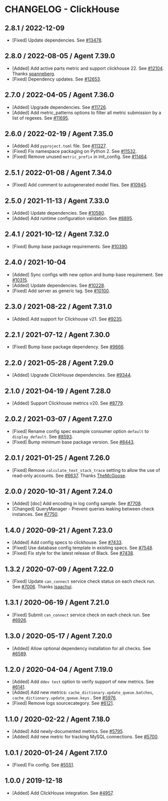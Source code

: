 # CHANGELOG - ClickHouse

## 2.8.1 / 2022-12-09

* [Fixed] Update dependencies. See [#13478](https://github.com/DataDog/integrations-core/pull/13478).

## 2.8.0 / 2022-08-05 / Agent 7.39.0

* [Added] Add active parts metric and support clickhouse 22. See [#12104](https://github.com/DataDog/integrations-core/pull/12104). Thanks [spanneberg](https://github.com/spanneberg).
* [Fixed] Dependency updates. See [#12653](https://github.com/DataDog/integrations-core/pull/12653).

## 2.7.0 / 2022-04-05 / Agent 7.36.0

* [Added] Upgrade dependencies. See [#11726](https://github.com/DataDog/integrations-core/pull/11726).
* [Added] Add metric_patterns options to filter all metric submission by a list of regexes. See [#11695](https://github.com/DataDog/integrations-core/pull/11695).

## 2.6.0 / 2022-02-19 / Agent 7.35.0

* [Added] Add `pyproject.toml` file. See [#11327](https://github.com/DataDog/integrations-core/pull/11327).
* [Fixed] Fix namespace packaging on Python 2. See [#11532](https://github.com/DataDog/integrations-core/pull/11532).
* [Fixed] Remove unused `metric_prefix` in init_config. See [#11464](https://github.com/DataDog/integrations-core/pull/11464).

## 2.5.1 / 2022-01-08 / Agent 7.34.0

* [Fixed] Add comment to autogenerated model files. See [#10945](https://github.com/DataDog/integrations-core/pull/10945).

## 2.5.0 / 2021-11-13 / Agent 7.33.0

* [Added] Update dependencies. See [#10580](https://github.com/DataDog/integrations-core/pull/10580).
* [Added] Add runtime configuration validation. See [#8895](https://github.com/DataDog/integrations-core/pull/8895).

## 2.4.1 / 2021-10-12 / Agent 7.32.0

* [Fixed] Bump base package requirements. See [#10390](https://github.com/DataDog/integrations-core/pull/10390).

## 2.4.0 / 2021-10-04

* [Added] Sync configs with new option and bump base requirement. See [#10315](https://github.com/DataDog/integrations-core/pull/10315).
* [Added] Update dependencies. See [#10228](https://github.com/DataDog/integrations-core/pull/10228).
* [Fixed] Add server as generic tag. See [#10100](https://github.com/DataDog/integrations-core/pull/10100).

## 2.3.0 / 2021-08-22 / Agent 7.31.0

* [Added] Add support for Clickhouse v21. See [#9235](https://github.com/DataDog/integrations-core/pull/9235).

## 2.2.1 / 2021-07-12 / Agent 7.30.0

* [Fixed] Bump base package dependency. See [#9666](https://github.com/DataDog/integrations-core/pull/9666).

## 2.2.0 / 2021-05-28 / Agent 7.29.0

* [Added] Upgrade ClickHouse dependencies. See [#9344](https://github.com/DataDog/integrations-core/pull/9344).

## 2.1.0 / 2021-04-19 / Agent 7.28.0

* [Added] Support Clickhouse metrics v20. See [#8779](https://github.com/DataDog/integrations-core/pull/8779).

## 2.0.2 / 2021-03-07 / Agent 7.27.0

* [Fixed] Rename config spec example consumer option `default` to `display_default`. See [#8593](https://github.com/DataDog/integrations-core/pull/8593).
* [Fixed] Bump minimum base package version. See [#8443](https://github.com/DataDog/integrations-core/pull/8443).

## 2.0.1 / 2021-01-25 / Agent 7.26.0

* [Fixed] Remove `calculate_text_stack_trace` setting to allow the use of read-only accounts. See [#6637](https://github.com/DataDog/integrations-core/pull/6637). Thanks [TheMcGoose](https://github.com/TheMcGoose).

## 2.0.0 / 2020-10-31 / Agent 7.24.0

* [Added] [doc] Add encoding in log config sample. See [#7708](https://github.com/DataDog/integrations-core/pull/7708).
* [Changed] QueryManager - Prevent queries leaking between check instances. See [#7750](https://github.com/DataDog/integrations-core/pull/7750).

## 1.4.0 / 2020-09-21 / Agent 7.23.0

* [Added] Add config specs to clickhouse. See [#7433](https://github.com/DataDog/integrations-core/pull/7433).
* [Fixed] Use database config template in existing specs. See [#7548](https://github.com/DataDog/integrations-core/pull/7548).
* [Fixed] Fix style for the latest release of Black. See [#7438](https://github.com/DataDog/integrations-core/pull/7438).

## 1.3.2 / 2020-07-09 / Agent 7.22.0

* [Fixed] Update `can_connect` service check status on each check run. See [#7006](https://github.com/DataDog/integrations-core/pull/7006). Thanks [isaachui](https://github.com/isaachui).

## 1.3.1 / 2020-06-19 / Agent 7.21.0

* [Fixed] Submit `can_connect` service check on each check run. See [#6926](https://github.com/DataDog/integrations-core/pull/6926).

## 1.3.0 / 2020-05-17 / Agent 7.20.0

* [Added] Allow optional dependency installation for all checks. See [#6589](https://github.com/DataDog/integrations-core/pull/6589).

## 1.2.0 / 2020-04-04 / Agent 7.19.0

* [Added] Add `ddev test` option to verify support of new metrics. See [#6141](https://github.com/DataDog/integrations-core/pull/6141).
* [Added] Add new metrics: `cache_dictionary.update_queue.batches`, `cache_dictionary.update_queue.keys` . See [#5976](https://github.com/DataDog/integrations-core/pull/5976).
* [Fixed] Remove logs sourcecategory. See [#6121](https://github.com/DataDog/integrations-core/pull/6121).

## 1.1.0 / 2020-02-22 / Agent 7.18.0

* [Added] Add newly-documented metrics. See [#5795](https://github.com/DataDog/integrations-core/pull/5795).
* [Added] Add new metric for tracking MySQL connections. See [#5700](https://github.com/DataDog/integrations-core/pull/5700).

## 1.0.1 / 2020-01-24 / Agent 7.17.0

* [Fixed] Fix config. See [#5551](https://github.com/DataDog/integrations-core/pull/5551).

## 1.0.0 / 2019-12-18

* [Added] Add ClickHouse integration. See [#4957](https://github.com/DataDog/integrations-core/pull/4957).
